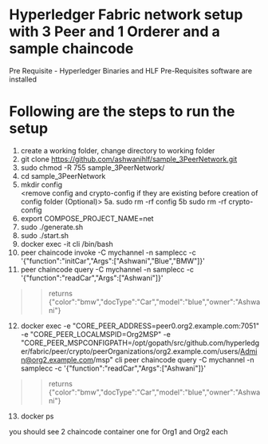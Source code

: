 # Hyperledger Fabric network setup with 3 Peer and 1 Orderer and a sample chaincode  

Pre Requisite - Hyperledger Binaries and HLF Pre-Requisites software are installed

# Following are the steps to run the setup
1. create a working folder, change directory to working folder
2. git clone https://github.com/ashwanihlf/sample_3PeerNetwork.git
3. sudo chmod -R 755 sample_3PeerNetwork/
4. cd sample_3PeerNetwork  
5. mkdir config  
	<remove config and crypto-config if they are existing before creation of config folder (Optional)>
	5a. sudo rm -rf config
	5b  sudo rm -rf crypto-config
6. export COMPOSE_PROJECT_NAME=net
7. sudo ./generate.sh
8. sudo ./start.sh
9. docker exec -it cli /bin/bash
10. peer chaincode invoke -C mychannel -n samplecc -c '{"function":"initCar","Args":["Ashwani","Blue","BMW"]}'
11. peer chaincode query -C mychannel -n samplecc -c '{"function":"readCar","Args":["Ashwani"]}'      

>> returns {"color":"bmw","docType":"Car","model":"blue","owner":"Ashwani"}

12. docker exec -e "CORE_PEER_ADDRESS=peer0.org2.example.com:7051" -e "CORE_PEER_LOCALMSPID=Org2MSP" -e "CORE_PEER_MSPCONFIGPATH=/opt/gopath/src/github.com/hyperledger/fabric/peer/crypto/peerOrganizations/org2.example.com/users/Admin@org2.example.com/msp" cli peer chaincode query -C mychannel -n samplecc -c '{"function":"readCar","Args":["Ashwani"]}'      

>> returns {"color":"bmw","docType":"Car","model":"blue","owner":"Ashwani"}

13. docker ps

you should see 2 chaincode container one for Org1 and Org2 each
